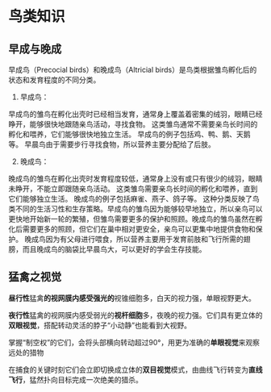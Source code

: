 # 鸟类知识

## 早成与晚成

早成鸟（Precocial birds）和晚成鸟（Altricial birds）是鸟类根据雏鸟孵化后的状态和发育程度的不同分类。

1. 早成鸟：

 早成鸟的雏鸟在孵化出壳时已经相当发育，通常身上覆盖着密集的绒羽，眼睛已经睁开，能够很快地跟随亲鸟活动，寻找食物。
 这类雏鸟通常不需要亲鸟长时间的孵化和喂养，它们能够很快地独立生活。
 早成鸟的例子包括鸡、鸭、鹅、天鹅等。
 早晨鸟由于需要步行寻找食物，所以营养主要分配给了后肢。

2. 晚成鸟：

 晚成鸟的雏鸟在孵化出壳时发育程度较低，通常身上没有或只有很少的绒羽，眼睛未睁开，不能立即跟随亲鸟活动。
 这类雏鸟需要亲鸟长时间的孵化和喂养，直到它们能够独立生活。
 晚成鸟的例子包括麻雀、燕子、鸽子等。
 这种分类反映了鸟类不同的生活习性和生存策略。早成鸟的雏鸟因为能够较早地独立，所以亲鸟可以更快地开始新一轮的繁殖，但雏鸟需要更多的保护和照顾。晚成鸟的雏鸟虽然在孵化后需要更多的照顾，但它们在巢中相对更安全，亲鸟可以更集中地提供食物和保护。
 晚成鸟因为有父母进行喂食，所以营养主要用于发育前肢和飞行所需的翅膀，而且晚成鸟的脑袋比早晨鸟大，可以更好的学会生存技能。



## 猛禽之视觉

**昼行性**猛禽**的视网膜内感受强光的**视锥细胞多，白天的视力强，单眼视野更大。

**夜行性**猛禽的视网膜内感受弱光的**视杆细胞**多，夜晚的视力强。它们具有更立体的**双眼视觉**，搭配转动灵活的脖子“小动静”也能看到大视野。

掌握“制空权”的它们，会将头部横向转动超过90°，用更为准确的**单眼视觉**来观察远处的猎物

在捕食的关键时刻它们会立即切换成立体的**双目视觉**模式，由曲线飞行转变为**直线飞行**，猛然扑向目标完成一次绝美的猎杀。